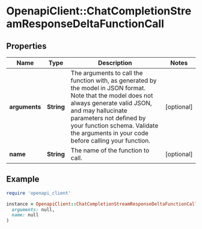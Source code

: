 # OpenapiClient::ChatCompletionStreamResponseDeltaFunctionCall

## Properties

| Name | Type | Description | Notes |
| ---- | ---- | ----------- | ----- |
| **arguments** | **String** | The arguments to call the function with, as generated by the model in JSON format. Note that the model does not always generate valid JSON, and may hallucinate parameters not defined by your function schema. Validate the arguments in your code before calling your function. | [optional] |
| **name** | **String** | The name of the function to call. | [optional] |

## Example

```ruby
require 'openapi_client'

instance = OpenapiClient::ChatCompletionStreamResponseDeltaFunctionCall.new(
  arguments: null,
  name: null
)
```

